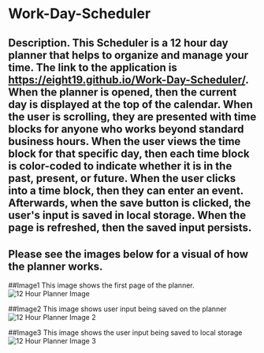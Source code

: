 # Work-Day-Scheduler


## Description. This Scheduler is a 12 hour day planner that helps to organize and manage your time. The link to the application is https://eight19.github.io/Work-Day-Scheduler/. When the planner is opened, then the current day is displayed at the top of the calendar. When the user is scrolling, they are presented with time blocks for anyone who works beyond standard business hours. When the user views the time block for that specific day, then each time block is color-coded to indicate whether it is in the past, present, or future. When the user clicks into a time block, then they can enter an event. Afterwards, when the save button is clicked, the user's input is saved in local storage. When the page is refreshed, then the saved input persists.


## Please see the images below for a visual of how the planner works.


##Image1 This image shows the first page of the planner.
![12 Hour Planner Image](https://user-images.githubusercontent.com/110131964/215305965-c8151dc5-cf09-42d7-958b-7e326681d242.jpg)


##Image2 This image shows user input being saved on the planner
![12 Hour Planner Image 2](https://user-images.githubusercontent.com/110131964/215305967-7e7f29c8-0486-41bf-83c7-cdf99e4681e6.jpg)


##Image3 This image shows the user input being saved to local storage
![12 Hour Planner Image 3](https://user-images.githubusercontent.com/110131964/215305970-05f8f9f0-e8f9-49f1-b3ab-33405b6daf19.jpg)

